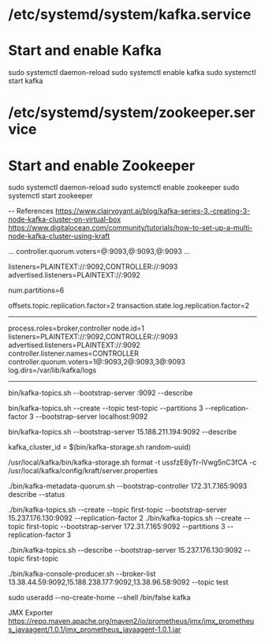 # /etc/systemd/system/kafka.service
# Start and enable Kafka
sudo systemctl daemon-reload
sudo systemctl enable kafka
sudo systemctl start kafka

# /etc/systemd/system/zookeeper.service
# Start and enable Zookeeper
sudo systemctl daemon-reload
sudo systemctl enable zookeeper
sudo systemctl start zookeeper


-- References
https://www.clairvoyant.ai/blog/kafka-series-3.-creating-3-node-kafka-cluster-on-virtual-box
https://www.digitalocean.com/community/tutorials/how-to-set-up-a-multi-node-kafka-cluster-using-kraft



...
controller.quorum.voters=<id-node-1>@<private-ip-node-1>:9093,<id-node-2>@<private-ip-node-2>:9093,<id-node-3>@<private-ip-node-3>:9093
...

listeners=PLAINTEXT://:9092,CONTROLLER://:9093
advertised.listeners=PLAINTEXT://<broker-public-ip>:9092

num.partitions=6

offsets.topic.replication.factor=2
transaction.state.log.replication.factor=2

-----
process.roles=broker,controller
node.id=1
listeners=PLAINTEXT://:9092,CONTROLLER://:9093
advertised.listeners=PLAINTEXT://<Node1-Public-IP>:9092
controller.listener.names=CONTROLLER
controller.quorum.voters=1@<Node1-Private-IP>:9093,2@<Node2-Private-IP>:9093,3@<Node3-Private-IP>:9093
log.dirs=/var/lib/kafka/logs


----------
bin/kafka-topics.sh --bootstrap-server <Node1-Public-IP>:9092 --describe

bin/kafka-topics.sh --create --topic test-topic --partitions 3 --replication-factor 3 --bootstrap-server localhost:9092

bin/kafka-topics.sh --bootstrap-server 15.188.211.194:9092 --describe


kafka_cluster_id = $(bin/kafka-storage.sh random-uuid)


/usr/local/kafka/bin/kafka-storage.sh format -t ussfzE8yTr-lVwg5nC3fCA -c /usr/local/kafka/config/kraft/server.properties

./bin/kafka-metadata-quorum.sh --bootstrap-controller 172.31.7.165:9093 describe --status

./bin/kafka-topics.sh --create --topic first-topic --bootstrap-server 15.237.176.130:9092 --replication-factor 2
./bin/kafka-topics.sh --create --topic first-topic --bootstrap-server 172.31.7.165:9092 --partitions 3 --replication-factor 3


./bin/kafka-topics.sh --describe --bootstrap-server 15.237.176.130:9092 --topic first-topic

./bin/kafka-console-producer.sh --broker-list 13.38.44.59:9092,15.188.238.177:9092,13.38.96.58:9092 --topic test

sudo useradd --no-create-home --shell /bin/false kafka

JMX Exporter
https://repo.maven.apache.org/maven2/io/prometheus/jmx/jmx_prometheus_javaagent/1.0.1/jmx_prometheus_javaagent-1.0.1.jar

